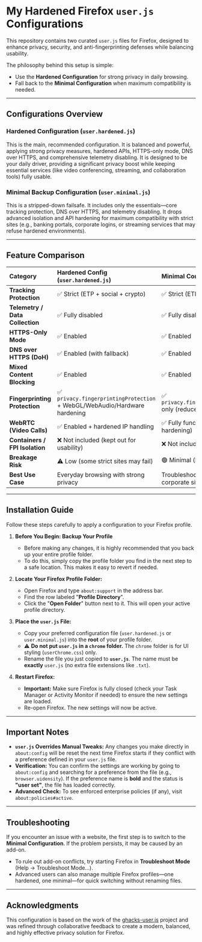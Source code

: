 # My Hardened Firefox `user.js` Configurations

This repository contains two curated `user.js` files for Firefox, designed to enhance privacy, security, and anti-fingerprinting defenses while balancing usability.

The philosophy behind this setup is simple:
* Use the **Hardened Configuration** for strong privacy in daily browsing.
* Fall back to the **Minimal Configuration** when maximum compatibility is needed.

---

## Configurations Overview

### Hardened Configuration (`user.hardened.js`)
This is the main, recommended configuration. It is balanced and powerful, applying strong privacy measures, hardened APIs, HTTPS-only mode, DNS over HTTPS, and comprehensive telemetry disabling. It is designed to be your daily driver, providing a significant privacy boost while keeping essential services (like video conferencing, streaming, and collaboration tools) fully usable.

### Minimal Backup Configuration (`user.minimal.js`)
This is a stripped-down failsafe. It includes only the essentials—core tracking protection, DNS over HTTPS, and telemetry disabling. It drops advanced isolation and API hardening for maximum compatibility with strict sites (e.g., banking portals, corporate logins, or streaming services that may refuse hardened environments).

---

## Feature Comparison

| Category | Hardened Config (`user.hardened.js`) | Minimal Config (`user.minimal.js`) |
| :--- | :--- | :--- |
| **Tracking Protection** | ✅ Strict (ETP + social + crypto) | ✅ Strict (ETP + social + crypto) |
| **Telemetry / Data Collection** | ✅ Fully disabled | ✅ Fully disabled |
| **HTTPS-Only Mode** | ✅ Enabled | ✅ Enabled |
| **DNS over HTTPS (DoH)** | ✅ Enabled (with fallback) | ✅ Enabled |
| **Mixed Content Blocking** | ✅ Enabled | ✅ Enabled |
| **Fingerprinting Protection** | ✅ `privacy.fingerprintingProtection` + WebGL/WebAudio/Hardware hardening | ✅ `privacy.fingerprintingProtection` only (reduced breakage) |
| **WebRTC (Video Calls)** | ✅ Enabled + hardened IP handling | ✅ Fully functional (no extra hardening) |
| **Containers / FPI Isolation** | ❌ Not included (kept out for usability) | ❌ Not included |
| **Breakage Risk** | ⚠️ Low (some strict sites may fail) | 🟢 Minimal (highest compatibility) |
| **Best Use Case** | Everyday browsing with strong privacy | Troubleshooting, banking, corporate sites |

---

## Installation Guide

Follow these steps carefully to apply a configuration to your Firefox profile.

1. **Before You Begin: Backup Your Profile**  
   * Before making any changes, it is highly recommended that you back up your entire profile folder.  
   * To do this, simply copy the profile folder you find in the next step to a safe location. This makes it easy to revert if needed.  

2. **Locate Your Firefox Profile Folder:**  
   * Open Firefox and type `about:support` in the address bar.  
   * Find the row labeled "**Profile Directory**".  
   * Click the "**Open Folder**" button next to it. This will open your active profile directory.  

3. **Place the `user.js` File:**  
   * Copy your preferred configuration file (`user.hardened.js` or `user.minimal.js`) into the **root** of your profile folder.  
   * ⚠️ **Do not put `user.js` in a `chrome` folder.** The `chrome` folder is for UI styling (`userChrome.css`) only.  
   * Rename the file you just copied to **`user.js`**. The name must be **exactly** `user.js` (no extra file extensions like `.txt`).  

4. **Restart Firefox:**  
   * **Important:** Make sure Firefox is fully closed (check your Task Manager or Activity Monitor if needed) to ensure the new settings are loaded.  
   * Re-open Firefox. The new settings will now be active.  

---

## Important Notes

* **`user.js` Overrides Manual Tweaks:** Any changes you make directly in `about:config` will be reset the next time Firefox starts if they conflict with a preference defined in your `user.js` file.  
* **Verification:** You can confirm the settings are working by going to `about:config` and searching for a preference from the file (e.g., `browser.uidensity`). If the preference name is **bold** and the status is **"user set"**, the file has loaded correctly.  
* **Advanced Check:** To see enforced enterprise policies (if any), visit `about:policies#active`.  

---

## Troubleshooting

If you encounter an issue with a website, the first step is to switch to the **Minimal Configuration**. If the problem persists, it may be caused by an add-on.

* To rule out add-on conflicts, try starting Firefox in **Troubleshoot Mode** (Help → Troubleshoot Mode…).  
* Advanced users can also manage multiple Firefox profiles—one hardened, one minimal—for quick switching without renaming files.  

---

## Acknowledgments

This configuration is based on the work of the [ghacks-user.js](https://github.com/ghacksuserjs/ghacks-user.js) project and was refined through collaborative feedback to create a modern, balanced, and highly effective privacy solution for Firefox.  

